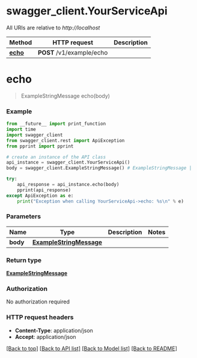 # swagger_client.YourServiceApi

All URIs are relative to *http://localhost*

Method | HTTP request | Description
------------- | ------------- | -------------
[**echo**](YourServiceApi.md#echo) | **POST** /v1/example/echo |


# **echo**
> ExampleStringMessage echo(body)



### Example
```python
from __future__ import print_function
import time
import swagger_client
from swagger_client.rest import ApiException
from pprint import pprint

# create an instance of the API class
api_instance = swagger_client.YourServiceApi()
body = swagger_client.ExampleStringMessage() # ExampleStringMessage |

try:
    api_response = api_instance.echo(body)
    pprint(api_response)
except ApiException as e:
    print("Exception when calling YourServiceApi->echo: %s\n" % e)
```

### Parameters

Name | Type | Description  | Notes
------------- | ------------- | ------------- | -------------
 **body** | [**ExampleStringMessage**](ExampleStringMessage.md)|  |

### Return type

[**ExampleStringMessage**](ExampleStringMessage.md)

### Authorization

No authorization required

### HTTP request headers

 - **Content-Type**: application/json
 - **Accept**: application/json

[[Back to top]](#) [[Back to API list]](../README.md#documentation-for-api-endpoints) [[Back to Model list]](../README.md#documentation-for-models) [[Back to README]](../README.md)
